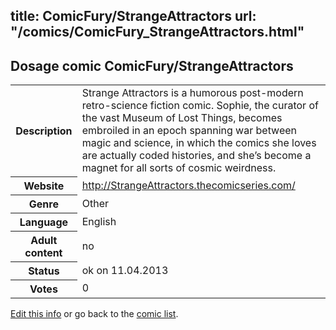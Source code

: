title: ComicFury/StrangeAttractors
url: "/comics/ComicFury_StrangeAttractors.html"
---
Dosage comic ComicFury/StrangeAttractors
-----------------------------------------

<table class="comicinfo">
<tr>
<th>Description</th><td>Strange Attractors is a humorous post-modern retro-science fiction comic. Sophie, the curator of the vast Museum of Lost Things, becomes embroiled in an epoch spanning war between magic and science, in which the comics she loves are actually coded histories, and she’s become a magnet for all sorts of cosmic weirdness.</td>
</tr>
<tr>
<th>Website</th><td><a href="http://StrangeAttractors.thecomicseries.com/">http://StrangeAttractors.thecomicseries.com/</a></td>
</tr>
<tr>
<th>Genre</th><td>Other</td>
</tr>
<tr>
<th>Language</th><td>English</td>
</tr>
<tr>
<th>Adult content</th><td>no</td>
</tr>
<tr>
<th>Status</th><td>ok on 11.04.2013</td>
</tr>
<tr>
<th>Votes</th><td>0</div></td>
</tr>
</table>

[Edit this info](/comics/ComicFury_StrangeAttractors_edit.html) or go back to the [comic list](../comic-index.html).
